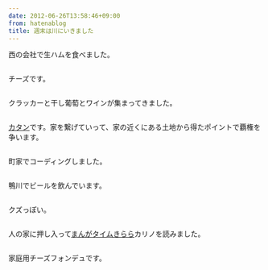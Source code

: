 ```yaml
---
date: 2012-06-26T13:58:46+09:00
from: hatenablog
title: 週末は川にいきました
---
```


<p>西の会社で生ハムを食べました。</p><p><img src="http://dl.dropbox.com/u/5978869/image/20120626_135303.png" alt="" /></p><p>チーズです。</p><p><img src="http://dl.dropbox.com/u/5978869/image/20120626_135317.png" alt="" /></p><p>クラッカーと干し葡萄とワインが集まってきました。</p><p><img src="http://dl.dropbox.com/u/5978869/image/20120626_135338.png" alt="" /></p><p><a class="keyword" href="http://d.hatena.ne.jp/keyword/%A5%AB%A5%BF%A5%F3">カタン</a>です。家を繋げていって、家の近くにある土地から得たポイントで覇権を争います。</p><p><img src="http://dl.dropbox.com/u/5978869/image/20120626_135409.png" alt="" /></p><p>町家でコーディングしました。</p><p><img src="http://dl.dropbox.com/u/5978869/image/20120626_135515.png" alt="" /></p><p>鴨川でビールを飲んでいます。</p><p><img src="http://dl.dropbox.com/u/5978869/image/20120626_135546.png" alt="" /></p><p>クズっぽい。</p><p><img src="http://dl.dropbox.com/u/5978869/image/20120626_135650.png" alt="" /></p><p>人の家に押し入って<a class="keyword" href="http://d.hatena.ne.jp/keyword/%A4%DE%A4%F3%A4%AC%A5%BF%A5%A4%A5%E0%A4%AD%A4%E9%A4%E9">まんがタイムきらら</a>カリノを読みました。</p><p><img src="http://dl.dropbox.com/u/5978869/image/20120626_135719.png" alt="" /></p><p>家庭用チーズフォンデュです。</p><p><img src="http://dl.dropbox.com/u/5978869/image/20120626_135811.png" alt="" /></p>


